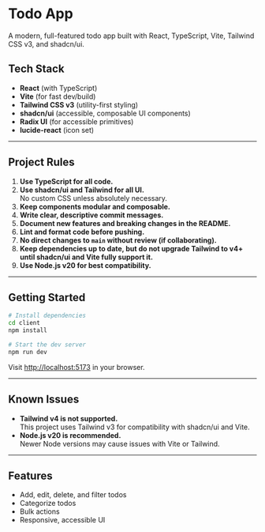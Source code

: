 # Todo App

A modern, full-featured todo app built with React, TypeScript, Vite, Tailwind CSS v3, and shadcn/ui.

## Tech Stack

- **React** (with TypeScript)
- **Vite** (for fast dev/build)
- **Tailwind CSS v3** (utility-first styling)
- **shadcn/ui** (accessible, composable UI components)
- **Radix UI** (for accessible primitives)
- **lucide-react** (icon set)

---

## Project Rules

1. **Use TypeScript for all code.**
2. **Use shadcn/ui and Tailwind for all UI.**  
   No custom CSS unless absolutely necessary.
3. **Keep components modular and composable.**
4. **Write clear, descriptive commit messages.**
5. **Document new features and breaking changes in the README.**
6. **Lint and format code before pushing.**
7. **No direct changes to `main` without review (if collaborating).**
8. **Keep dependencies up to date, but do not upgrade Tailwind to v4+ until shadcn/ui and Vite fully support it.**
9. **Use Node.js v20 for best compatibility.**

---

## Getting Started

```sh
# Install dependencies
cd client
npm install

# Start the dev server
npm run dev
```

Visit [http://localhost:5173](http://localhost:5173) in your browser.

---

## Known Issues

- **Tailwind v4 is not supported.**  
  This project uses Tailwind v3 for compatibility with shadcn/ui and Vite.
- **Node.js v20 is recommended.**  
  Newer Node versions may cause issues with Vite or Tailwind.

---

## Features

- Add, edit, delete, and filter todos
- Categorize todos
- Bulk actions
- Responsive, accessible UI
